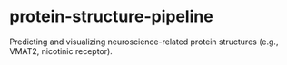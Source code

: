 # protein-structure-pipeline
Predicting and visualizing neuroscience-related protein structures (e.g., VMAT2, nicotinic receptor).
